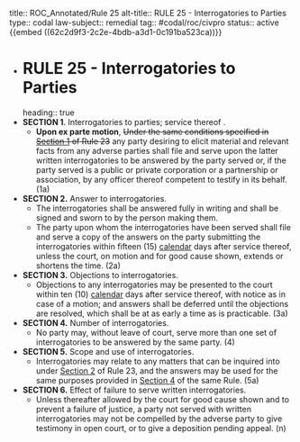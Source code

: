 title:: ROC_Annotated/Rule 25
alt-title:: RULE 25 - Interrogatories to Parties
type:: codal
law-subject:: remedial
tag:: #codal/roc/civpro
status:: active
{{embed ((62c2d9f3-2c2e-4bdb-a3d1-0c191ba523ca))}}

- # RULE 25 - Interrogatories to Parties
  heading:: true
- **SECTION 1**. Interrogatories to parties; service thereof .
	- **Upon ex parte motion**, ~~Under the same conditions specified in [Section 1](logseq://graph/OBSIDIAN?block-id=62c12fd7-028c-4c82-9070-bf192746d090) of Rule 23~~ any party desiring to elicit material and relevant facts from any adverse parties shall file and serve upon the latter written interrogatories to be answered by the party served or, if the party served is a public or private corporation or a partnership or association, by any officer thereof competent to testify in its behalf. (1a)
- **SECTION 2.** Answer to interrogatories.
	- The interrogatories shall be answered fully in writing and shall be signed and sworn to by the person making them.
	- The party upon whom the interrogatories have been served shall file and serve a copy of the answers on the party submitting the interrogatories within fifteen (15) <ins>calendar</ins> days after service thereof, unless the court, on motion and for good cause shown, extends or shortens the time. (2a)
- **SECTION 3.** Objections to interrogatories.
	- Objections to any interrogatories may be presented to the court within ten (10) <ins>calendar</ins> days after service thereof, with notice as in case of a motion; and answers shall be deferred until the objections are resolved, which shall be at as early a time as is practicable. (3a)
- **SECTION 4.** Number of interrogatories.
	- No party may, without leave of court, serve more than one set of interrogatories to be answered by the same party. (4)
- **SECTION 5.** Scope and use of interrogatories.
	- Interrogatories may relate to any matters that can be inquired into under [Section 2](logseq://graph/OBSIDIAN?block-id=62c12fd7-08d2-4479-8476-bd3d6ebe46e6) of Rule 23, and the answers may be used for the same purposes provided in [Section 4](logseq://graph/OBSIDIAN?block-id=62c12fd7-cfc7-4ab0-9f95-bc7320169ba8) of the same Rule. (5a)
- **SECTION 6.** Effect of failure to serve written interrogatories.
	- Unless thereafter allowed by the court for good cause shown and to prevent a failure of justice, a party not served with written interrogatories may not be compelled by the adverse party to give testimony in open court, or to give a deposition pending appeal. (n)